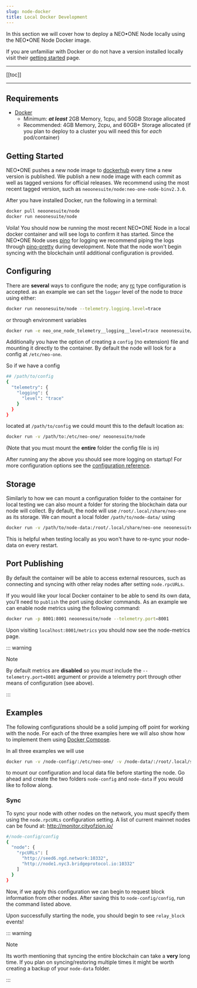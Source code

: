 ```yaml
---
slug: node-docker
title: Local Docker Development
---
```


In this section we will cover how to deploy a NEO•ONE Node locally using the NEO•ONE Node Docker image.

If you are unfamiliar with Docker or do not have a version installed locally visit their [getting started](https://www.docker.com/get-started) page.

---

[[toc]]

---

## Requirements

- [Docker](https://www.docker.com/get-started)
  - Minimum: **_at least_** 2GB Memory, 1cpu, and 50GB Storage allocated
  - Recommended: 4GB Memory, 2cpu, and 60GB+ Storage allocated
    (if you plan to deploy to a cluster you will need this for _each_ pod/container)

## Getting Started

NEO•ONE pushes a new node image to [dockerhub](https://hub.docker.com/r/neoonesuite/node) every time a new version is published. We publish a new node image with each commit as well as tagged versions for official releases. We recommend using the most recent tagged version, such as `neoonesuite/node:neo-one-node-binv2.3.0`.

After you have installed Docker, run the following in a terminal:

```bash
docker pull neoonesuite/node
docker run neoonesuite/node
```

Voila! You should now be running the most recent NEO•ONE Node in a local docker container and will see logs to confirm it has started. Since the NEO•ONE Node uses [pino](https://www.npmjs.com/package/pino) for logging we recommend piping the logs through [pino-pretty](https://github.com/pinojs/pino-pretty) during development. Note that the node won't begin syncing with the blockchain until additional configuration is provided.

## Configuring

There are **several** ways to configure the node; any [rc](https://github.com/dominictarr/rc#rc) type configuration is accepted. as an example we can set the `logger` level of the node to _trace_ using either:

```bash
docker run neoonesuite/node --telemetry.logging.level=trace
```

or through environment variables

```bash
docker run -e neo_one_node_telemetry__logging__level=trace neoonesuite/node
```

Additionally you have the option of creating a `config` (no extension) file and mounting it directly to the container. By default the node will look for a config at `/etc/neo-one`.

So if we have a config

```bash
## /path/to/config
{
  "telemetry": {
    "logging": {
      "level": "trace"
    }
  }
}
```

located at `/path/to/config` we could mount this to the default location as:

```bash
docker run -v /path/to:/etc/neo-one/ neoonesuite/node
```

(Note that you must mount the **entire** folder the config file is in)

After running any the above you should see more logging on startup! For more configuration options see the [configuration reference](/docs/node-configuration).

## Storage

Similarly to how we can mount a configuration folder to the container for local testing we can also mount a folder for storing the blockchain data our node will collect. By default, the node will use `/root/.local/share/neo-one` as its storage. We can mount a local folder `/path/to/node-data/` using

```bash
docker run -v /path/to/node-data:/root/.local/share/neo-one neoonesuite/node
```

This is helpful when testing locally as you won't have to re-sync your node-data on every restart.

## Port Publishing

By default the container will be able to access external resources, such as connecting and syncing with other relay nodes after setting `node.rpcURLs`.

If you would like your local Docker container to be able to send its own data, you'll need to `publish` the port using docker commands. As an example we can enable node metrics using the following command:

```bash
docker run -p 8001:8001 neoonesuite/node --telemetry.port=8001
```

Upon visiting `localhost:8001/metrics` you should now see the node-metrics page.

::: warning

Note

By default metrics are **disabled** so you _must_ include the `--telemetry.port=8001` argument or provide a telemetry port through other means of configuration (see above).

:::

## Examples

The following configurations should be a solid jumping off point for working with the node. For each of the three examples here we will also show how to implement them using [Docker Compose](/docs/node-compose/).

In all three examples we will use

```bash
docker run -v /node-config/:/etc/neo-one/ -v /node-data/:/root/.local/share/neo-one neoonesuite/node
```

to mount our configuration and local data file before starting the node. Go ahead and create the two folders `node-config` and `node-data` if you would like to follow along.

### Sync

To sync your node with other nodes on the network, you must specify them using the `node.rpcURLs` configuration setting. A list of current mainnet nodes can be found at: http://monitor.cityofzion.io/

```bash
#/node-config/config
{
  "node": {
    "rpcURLs": [
      "http://seed6.ngd.network:10332",
      "http://node1.nyc3.bridgeprotocol.io:10332"
    ]
  }
}
```

Now, if we apply this configuration we can begin to request block information from other nodes. After saving this to `node-config/config`, run the command listed above.

Upon successfully starting the node, you should begin to see `relay_block` events!

::: warning

Note

Its worth mentioning that syncing the entire blockchain can take a **very** long time. If you plan on syncing/restoring multiple times it might be worth creating a backup of your `node-data` folder.

:::
